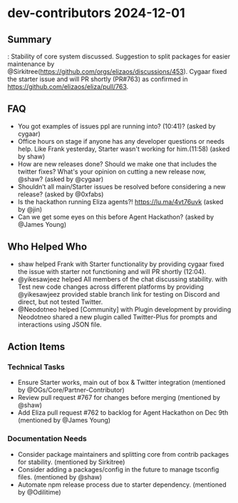 # dev-contributors 2024-12-01

## Summary

: Stability of core system discussed. Suggestion to split packages for easier maintenance by @Sirkitree(https://github.com/orgs/elizaos/discussions/453). Cygaar fixed the starter issue and will PR shortly (PR#763) as confirmed in https://github.com/elizaos/eliza/pull/763.

## FAQ

- You got examples of issues ppl are running into? (10:41)? (asked by cygaar)
- Office hours on stage if anyone has any developer questions or needs help. Like Frank yesterday, Starter wasn't working for him.(11:58) (asked by shaw)
- How are new releases done? Should we make one that includes the twitter fixes? What's your opinion on cutting a new release now, @shaw? (asked by @cygaar)
- Shouldn’t all main/Starter issues be resolved before considering a new release? (asked by @0xfabs)
- Is the hackathon running Eliza agents?! https://lu.ma/4vt76uvk (asked by @jin)
- Can we get some eyes on this before Agent Hackathon? (asked by @James Young)

## Who Helped Who

- shaw helped Frank with Starter functionality by providing cygaar fixed the issue with starter not functioning and will PR shortly (12:04).
- @yikesawjeez helped All members of the chat discussing stability. with Test new code changes across different platforms by providing @yikesawjeez provided stable branch link for testing on Discord and direct, but not tested Twitter.
- @Neodotneo helped [Community] with Plugin development by providing Neodotneo shared a new plugin called Twitter-Plus for prompts and interactions using JSON file.

## Action Items

### Technical Tasks

- Ensure Starter works, main out of box & Twitter integration (mentioned by @OGs/Core/Partner-Contributor)
- Review pull request #767 for changes before merging (mentioned by @shaw)
- Add Eliza pull request #762 to backlog for Agent Hackathon on Dec 9th (mentioned by @James Young)

### Documentation Needs

- Consider package maintainers and splitting core from contrib packages for stability. (mentioned by Sirkitree)
- Consider adding a packages/config in the future to manage tsconfig files. (mentioned by @shaw)
- Automate npm release process due to starter dependency. (mentioned by @Odilitime)
